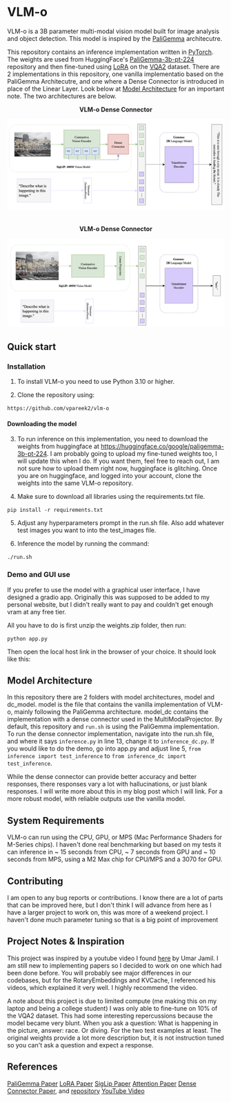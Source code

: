 # VLM-o

VLM-o is a 3B parameter multi-modal vision model built for image analysis and object detection. This model is inspired by the [PaliGemma](https://arxiv.org/pdf/2407.07726) architecutre.

This repository contains an inference implementation written in [PyTorch](https://pytorch.org). The weights are used from HuggingFace's [PaliGemma-3b-pt-224](https://huggingface.co/google/paligemma-3b-pt-224) repository and then fine-tuned using [LoRA](https://arxiv.org/pdf/2106.09685) on the [VQA2](https://visualqa.org) dataset. There are 2 implementations in this repository, one vanilla implementatio based on the PaliGemma Architecutre, and one where a Dense Connector is introduced in place of the Linear Layer. Look below at [Model Architecture](#model-architecture) for an important note. The two architectures are below.

<div align="center">

**VLM-o Dense Connector**  

<img src="assets/VLMo_ModelArch.png" alt="Model Architecture" width="750"/>
</div>
<br>
<div align="center">

**VLM-o Dense Connector**  

<img src="assets/PaliGemma_ModelArch.png" alt="Model Architecture" width="750"/>
</div>

## Quick start

### Installation

1.  To install VLM-o you need to use Python 3.10 or higher.

2.  Clone the repository using:
```
https://github.com/vpareek2/vlm-o
```

#### Downloading the model
3. To run inference on this implementation, you need to download the weights from huggingface at https://huggingface.co/google/paligemma-3b-pt-224. I am probably going to upload my fine-tuned weights too, I will update this when I do. If you want them, feel free to reach out, I am not sure how to upload them right now, huggingface is glitching. Once you are on huggingface, and logged into your account, clone the weights into the same VLM-o repository.

4. Make sure to download all libraries using the requirements.txt file.

```
pip install -r requirements.txt
```

5. Adjust any hyperparameters prompt in the run.sh file. Also add whatever test images you want to into the test_images file.

6. Inference the model by running the command:
```
./run.sh
```

### Demo and GUI use
If you prefer to use the model with a graphical user interface, I have designed a gradio app. Originally this was supposed to be added to my personal website, but I didn't really want to pay and couldn't get enough vram at any free tier.

All you have to do is first unzip the weights.zip folder, then run:
```
python app.py
```
Then open the local host link in the browser of your choice. It should look like this:

## Model Architecture
In this repository there are 2 folders with model architectures, model and dc_model. model is the file that contains the vanilla implementation of VLM-o, mainly following the PaliGemma architecture. model_dc contains the implementation with a dense connector used in the MultiModalProjector. By default, this repository and `run.sh` is using the PaliGemma implementation. To run the dense connector implementation, navigate into the run.sh file, and where it says `inference.py` in line 13, change it to `inference_dc.py`. If you would like to do the demo, go into app.py and adjust line 5, `from inference import test_inference` to `from inference_dc import test_inference`.

While the dense connector can provide better accuracy and better responses, there responses vary a lot with hallucinations, or just blank responses. I will write more about this in my blog post which I will link. For a more robust model, with reliable outputs use the vanilla model. 

## System Requirements

VLM-o can run using the CPU, GPU, or MPS (Mac Performance Shaders for M-Series chips). I haven't done real benchmarking but based on my tests it can inference in ~ 15 seconds from CPU, ~ 7 seconds from GPU and ~ 10 seconds from MPS, using a M2 Max chip for CPU/MPS and a 3070 for GPU.

## Contributing

I am open to any bug reports or contributions. I know there are a lot of parts that can be improved here, but I don't think I will advance from here as I have a larger project to work on, this was more of a weekend project. I haven't done much parameter tuning so that is a big point of improvement

## Project Notes & Inspiration
This project was inspired by a youtube video I found [here](https://www.youtube.com/watch?v=vAmKB7iPkWw) by Umar Jamil. I am still new to implementing papers so I decided to work on one which had been done before. You will probably see major differences in our codebases, but for the RotaryEmbeddings and KVCache, I referenced his videos, which explained it very well. I highly recommend the video. 

A note about this project is due to limited compute (me making this on my laptop and being a college student) I was only able to fine-tune on 10% of the VQA2 dataset. This had some interesting repercussions because the model became very blunt. When you ask a question: What is happening in the picture, answer: race. Or diving. For the two test examples at least. The original weights provide a lot more description but, it is not instruction tuned so you can't ask a question and expect a response. 

## References
[PaliGemma Paper](https://arxiv.org/pdf/2407.07726)
[LoRA Paper](https://arxiv.org/pdf/2106.09685)
[SigLip Paper](https://arxiv.org/pdf/2303.15343)
[Attention Paper](https://arxiv.org/pdf/1706.03762)
[Dense Connector Paper](https://arxiv.org/pdf/2405.13800), and [repository](https://github.com/HJYao00/DenseConnector?tab=readme-ov-file)
[YouTube Video](https://www.youtube.com/watch?v=vAmKB7iPkWw)

